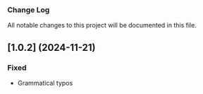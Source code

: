 ### Change Log

All notable changes to this project will be documented in this file.

## [1.0.2] (2024-11-21)
### Fixed
- Grammatical typos
